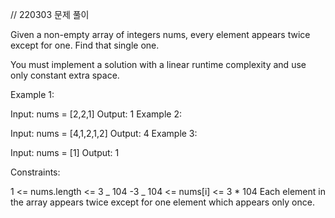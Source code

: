 // 220303 문제 풀이

Given a non-empty array of integers nums, every element appears twice except for one. Find that single one.

You must implement a solution with a linear runtime complexity and use only constant extra space.

Example 1:

Input: nums = [2,2,1]
Output: 1
Example 2:

Input: nums = [4,1,2,1,2]
Output: 4
Example 3:

Input: nums = [1]
Output: 1

Constraints:

1 <= nums.length <= 3 _ 104
-3 _ 104 <= nums[i] <= 3 \* 104
Each element in the array appears twice except for one element which appears only once.
